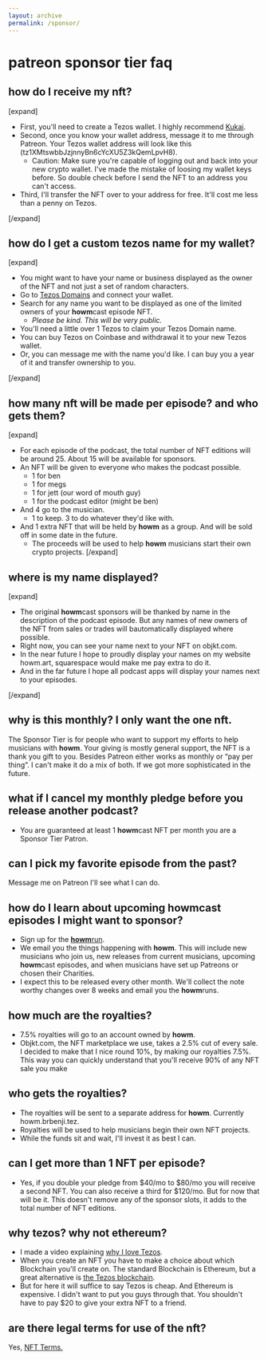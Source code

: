 ```yaml
---
layout: archive
permalink: /sponsor/
---
```

# patreon sponsor tier faq

## how do I receive my nft?

[expand]
  - First, you'll need to create a Tezos wallet. I highly recommend [Kukai](https://wallet.kukai.app/).
  - Second, once you know your wallet address, message it to me through Patreon. Your Tezos wallet address will look like this (tz1XMtswbbJzjnnyBn6cYcXU5Z3kQemLpvH8).
    - Caution: Make sure you're capable of logging out and back into your new crypto wallet. I've made the mistake of loosing my wallet keys before. So double check before I send the NFT to an address you can't access.
  - Third, I'll transfer the NFT over to your address for free. It'll cost me less than a penny on Tezos.

[/expand] 


## how do I get a custom tezos name for my wallet?

[expand]
  - You might want to have your name or business displayed as the owner of the NFT and not just a set of random characters. 
  - Go to [Tezos Domains](https://tezos.domains/) and connect your wallet.
  - Search for any name you want to be displayed as one of the limited owners of your **howm**cast episode NFT.
    - *Please be kind. This will be very public.*
  - You'll need a little over 1 Tezos to claim your Tezos Domain name. 
  - You can buy Tezos on Coinbase and withdrawal it to your new Tezos wallet. 
  - Or, you can message me with the name you'd like. I can buy you a year of it and transfer ownership to you.

[/expand]


## how many nft will be made per episode? and who gets them?

[expand]
  - For each episode of the podcast, the total number of NFT editions will be around 25. About 15 will be available for sponsors. 
  - An NFT will be given to everyone who makes the podcast possible. 
    - 1 for ben
    - 1 for megs
    - 1 for jett (our word of mouth guy)
    - 1 for the podcast editor (might be ben)
  - And 4 go to the musician. 
    - 1 to keep. 3 to do whatever they'd like with.
  - And 1 extra NFT that will be held by **howm** as a group. And will be sold off in some date in the future.
    - The proceeds will be used to help **howm** musicians start their own crypto projects.
[/expand]

## where is my name displayed?

[expand]
  - The original **howm**cast sponsors will be thanked by name in the description of the podcast episode. But any names of new owners of the NFT from sales or trades will bautomatically displayed where possible.
  - Right now, you can see your name next to your NFT on objkt.com.
  - In the near future I hope to proudly display your names on my website howm.art, squarespace would make me pay extra to do it. 
  - And in the far future I hope all podcast apps will display your names next to your episodes.

[/expand]


## why is this monthly? I only want the one nft.
  The Sponsor Tier is for people who want to support my efforts to help musicians with **howm**. Your giving is mostly general support, the NFT is a thank you gift to you.
  Besides Patreon either works as monthly or “pay per thing”. I can't make it do a mix of both. If we got more sophisticated in the future.


## what if I cancel my monthly pledge before you release another podcast?
  - You are guaranteed at least 1 **howm**cast NFT per month you are a Sponsor Tier Patron. 


## can I pick my favorite episode from the past?
  Message me on Patreon I'll see what I can do.


## how do I learn about upcoming **howm**cast episodes I might want to sponsor?
  - Sign up for the [**howm**run](https://howmbase.com/ben).
  - We email you the things happening with **howm**. This will include new musicians who join us, new releases from current musicians, upcoming **howm**cast episodes, and when musicians have set up Patreons or chosen their Charities.
  - I expect this to be released every other month. We'll collect the note worthy changes over 8 weeks and email you the **howm**runs.


## how much are the royalties?
  - 7.5% royalties will go to an account owned by **howm**. 
  - Objkt.com, the NFT marketplace we use, takes a 2.5% cut of every sale. I decided to make that I nice round 10%, by making our royalties 7.5%. This way you can quickly understand that you'll receive 90% of any NFT sale you make


## who gets the royalties?
  - The royalties will be sent to a separate address for **howm**. Currently howm.brbenji.tez.
  - Royalties will be used to help musicians begin their own NFT projects. 
  - While the funds sit and wait, I'll invest it as best I can.

## can I get more than 1 NFT per episode?
  - Yes, if you double your pledge from $40/mo to $80/mo you will receive a second NFT. You can also receive a third for $120/mo. But for now that will be it. This doesn't remove any of the sponsor slots, it adds to the total number of NFT editions.

## why tezos? why not ethereum?
  - I made a video explaining [why I love Tezos](https://youtu.be/BKFSy6nA4hI).
  - When you create an NFT you have to make a choice about which Blockchain you'll create on. The standard Blockchain is Ethereum, but a great alternative is [the Tezos blockchain](https://www.gemini.com/prices/tezos).
  - But for here it will suffice to say Tezos is cheap. And Ethereum is expensive. I didn't want to put you guys through that. You shouldn't have to pay $20 to give your extra NFT to a friend.

## are there legal terms for use of the nft?
  Yes, [NFT Terms.](/nftterms/)